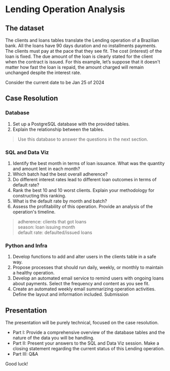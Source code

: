 # Lending Operation Analysis

## The dataset

The clients and loans tables translate the Lending operation of a Brazilian bank. All the loans have 90 days duration and no installments payments. The clients must pay at the pace that they see fit. The cost (interest) of the loan is fixed. The due amount of the loan is clearly stated for the client when the contract is issued. For this example, let’s suppose that it doesn't matter how fast the loan is repaid, the amount charged will remain unchanged despite the interest rate.

Consider the current date to be Jan 25 of 2024

## Case Resolution

### Database

1. Set up a PostgreSQL database with the provided tables.
2. Explain the relationship between the tables.

> Use this database to answer the questions in the next section.

### SQL and Data Viz

1. Identify the best month in terms of loan issuance. What was the quantity and amount lent in each month?
2. Which batch had the best overall adherence?
3. Do different interest rates lead to different loan outcomes in terms of default rate?
4. Rank the best 10 and 10 worst clients. Explain your methodology for constructing this ranking.
5. What is the default rate by month and batch?
6. Assess the profitability of this operation. Provide an analysis of the operation's timeline.

> adherence: clients that got loans\
> season: loan issuing month\
> default rate: defaulted/issued loans

### Python and Infra

1. Develop functions to add and alter users in the clients table in a safe way.
2. Propose processes that should run daily, weekly, or monthly to maintain a healthy operation.
3. Develop an automated email service to remind users with ongoing loans about payments. Select the frequency and content as you see fit.
4. Create an automated weekly email summarizing operation activities. Define the layout and information included.
Submission

## Presentation

The presentation will be purely technical, focused on the case resolution.

- Part I: Provide a comprehensive overview of the database tables and the nature of the data you will be handling.
- Part II: Present your answers to the SQL and Data Viz session. Make a closing statement regarding the current status of this Lending operation.
- Part III: Q&A

Good luck!
